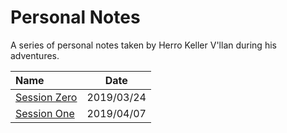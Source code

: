 # Personal Notes

A series of personal notes taken by Herro Keller V'llan during his adventures.

| Name | Date |
|:---- |:----:|
| [Session Zero](session_zero.md) | 2019/03/24 |
| [Session One](session_one.md) | 2019/04/07 |
